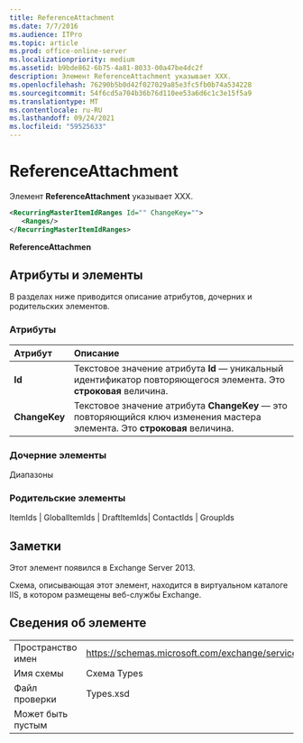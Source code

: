 ```yaml
---
title: ReferenceAttachment
ms.date: 7/7/2016
ms.audience: ITPro
ms.topic: article
ms.prod: office-online-server
ms.localizationpriority: medium
ms.assetid: b9bde862-6b75-4a81-8033-00a47be4dc2f
description: Элемент ReferenceAttachment указывает XXX.
ms.openlocfilehash: 76290b5b0d42f027029a85e3fc5fb0b74a534228
ms.sourcegitcommit: 54f6cd5a704b36b76d110ee53a6d6c1c3e15f5a9
ms.translationtype: MT
ms.contentlocale: ru-RU
ms.lasthandoff: 09/24/2021
ms.locfileid: "59525633"
---
```

# <a name="referenceattachment"></a>ReferenceAttachment

Элемент **ReferenceAttachment** указывает XXX. 
  
```XML
<RecurringMasterItemIdRanges Id="" ChangeKey="">
   <Ranges/>
</RecurringMasterItemIdRanges>
```

 **ReferenceAttachmen**
## <a name="attributes-and-elements"></a>Атрибуты и элементы

В разделах ниже приводится описание атрибутов, дочерних и родительских элементов.
  
### <a name="attributes"></a>Атрибуты

|**Атрибут**|**Описание**|
|:-----|:-----|
|**Id** <br/> |Текстовое значение атрибута **Id** — уникальный идентификатор повторяющегося элемента. Это **строковая** величина.  <br/> |
|**ChangeKey** <br/> |Текстовое значение атрибута **ChangeKey** — это повторяющийся ключ изменения мастера элемента. Это **строковая** величина.  <br/> |
   
### <a name="child-elements"></a>Дочерние элементы

Диапазоны
  
### <a name="parent-elements"></a>Родительские элементы

ItemIds | GlobalItemIds | DraftItemIds| ContactIds | GroupIds
  
## <a name="remarks"></a>Заметки

Этот элемент появился в Exchange Server 2013.
  
Схема, описывающая этот элемент, находится в виртуальном каталоге IIS, в котором размещены веб-службы Exchange.
  
## <a name="element-information"></a>Сведения об элементе

|||
|:-----|:-----|
|Пространство имен  <br/> |https://schemas.microsoft.com/exchange/services/2006/types  <br/> |
|Имя схемы  <br/> |Схема Types  <br/> |
|Файл проверки  <br/> |Types.xsd  <br/> |
|Может быть пустым  <br/> ||
   

